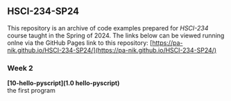 ## HSCI-234-SP24  

This repository is an archive of code examples prepared for *HSCI-234* course taught in the Spring of 2024.  The links below can be viewed running onlne via the GitHub Pages link to this repository: [https://pa-nik.github.io/HSCI-234-SP24/](https://pa-nik.github.io/HSCI-234-SP24/)  

### Week 2
**[10-hello-pyscript](1.0 hello-pyscript)**  
the first program  
